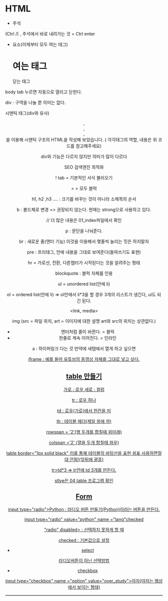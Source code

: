 # HTML

-  주석

  <!-- -->(Ctrl /) , 주석에서 바로 내려가는 것 = Ctrl enter

- 요소(이제부터 모두 여는 태그)

  <h1>여는 태그</h1>닫는 태그

body tab 누르면 자동으로 열리고 닫힌다.

div : 구역을 나눌 뿐 의미는 없다.

시맨틱 태그(div와 유사) <header>, <nav>, <main>, <footer>을 이용해 시맨틱 구조의 HTML을 작성해 보았습니다. ( 각각태그의 역할, 내용은 위 코드를 참고해주세요)  

div와 기능은 다르지 않지만 의미가 많이 다르다



SEO 검색엔진  최적화

! tab = 기본적인 서식 불러오기



<sementic> = > 모두 블럭

h1, h2 ,h3 …. : 크기를 바꾸는 것이 아니라 소제목의 순서

b :  볼드체로 변경 => 권장되지 않는다.  현재는 strong으로 사용하고 있다. 

// 더 많은 내용은 01_index파일에서 확인

p : 문단을 나눠준다.

br : 새로운 줄(엔터 기능) 이것을 이용해서 몇줄씩 늘리는 짓은 하지말자

pre : 프리태그, 안에 내용을 그대로 보여준다(들여쓰기도 표현)

hr = 가로선, 전환, 다른챕터가 시작된다는 것을 알려주는 형태

blockquote : 블럭 자체를 인용

ul = unordered list(안에 li)

ol = ordered list(안에 li) => ol안에서 li*3을 할 경우 3개의 리스트가 생긴다, ul도 되긴 된다.



<link, media>

img (src = 파일 위치, art = 이미지에 대한 설명 art와 src의 위치는 상관없다.)

- 엔터처럼 줄이 바뀐다. = 블럭 
- 한줄로 계속 이어진다. = 인라인

a : 하이퍼링크 다는 것 만약에 새탭에서 열게 하고 싶으면 

<a href="https://google.com" target = "_blank">

iframe : 예를 들어 유튜브의 동영상 자체를 그대로 넣고 싶다.

#  table 만들기

가로 : 로우 세로 : 컬럼

tr : 로우 하나

td : 로우(가로)에서 한칸을 미

th : 테이블 헤더(제일 위에 꺼)

rowspan = '2'(행 두개를 합칠때 위아래)

colspan ='2' (열을 두개 합칠때 좌우)

<table border="1px solid black">

table border="1px solid black" 이를 통해 테이블의 바탕선을 표현
    쉼표 사용하면절대 안됨!(앞뒤에 괄호)

tr>td*3 => tr안에 td 3개를 만든다. 

stlye은 04 table 프로그램 확인



# Form 

input type="radio">Python : 라디오 버튼 만들기(Python)이라는 버튼을 만든다.

input type="radio" value="python" name ="lang"checked

"radio" disabled> : 선택하지 못하게 할 때 

checked : 기본값으로 설정

- select

라디오버튼이 아닌 선택방법

- checkbox

input type="checkbox" name ="option" value="over_study">야자(야자는 웹상에서 보이는 형태)